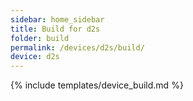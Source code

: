 ```yaml
---
sidebar: home_sidebar
title: Build for d2s
folder: build
permalink: /devices/d2s/build/
device: d2s
---
```

{% include templates/device_build.md %}
